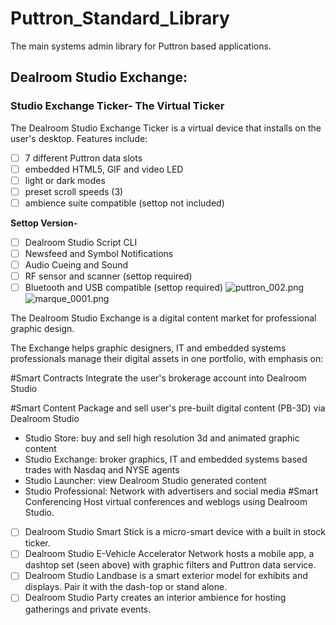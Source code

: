 # Puttron_Standard_Library
The main systems admin library for Puttron based applications.
## Dealroom Studio Exchange:
### Studio Exchange Ticker- The Virtual Ticker
The Dealroom Studio Exchange Ticker is a virtual device that installs on the user's desktop. Features include:

- [ ] 7 different Puttron data slots
- [ ] embedded HTML5, GIF and video LED
- [ ] light or dark modes
- [ ] preset scroll speeds (3)
- [ ] ambience suite compatible (settop not included)

**Settop Version-**
- [ ] Dealroom Studio Script CLI
- [ ] Newsfeed and Symbol Notifications
- [ ] Audio Cueing and Sound
- [ ] RF sensor and scanner (settop required)
- [ ] Bluetooth and USB compatible (settop required)
![puttron_002.png](/.attachments/puttron_002-066b2af8-114f-4b9b-8a7c-3128f72f3955.png)
![marque_0001.png](/.attachments/marque_0001-fe1aa25e-75d8-43ee-83ac-36dc545012cb.png)

The Dealroom Studio Exchange is a digital content market for professional graphic design.

The Exchange helps graphic designers, IT and embedded systems professionals manage their digital assets in one portfolio, with emphasis on:

#Smart Contracts 
Integrate the user's brokerage account into  Dealroom Studio



#Smart Content
Package and sell user's pre-built digital content (PB-3D) via Dealroom Studio
- Studio Store: buy and sell high resolution 3d and animated graphic content
- Studio Exchange: broker graphics, IT and embedded systems based trades with Nasdaq and NYSE agents
- Studio Launcher: view Dealroom Studio generated content
- Studio Professional: Network with advertisers and social media 
#Smart Conferencing
Host virtual conferences and weblogs using Dealroom Studio.
- [ ] Dealroom Studio Smart Stick is a micro-smart device with a built in stock ticker.
- [ ] Dealroom Studio E-Vehicle Accelerator Network hosts a mobile app, a dashtop set (seen above) with graphic filters and Puttron data service.  
- [ ] Dealroom Studio Landbase is a smart exterior model for exhibits and displays. Pair it with the dash-top or stand alone.
- [ ] Dealroom Studio Party creates an interior ambience for hosting gatherings and private events.
